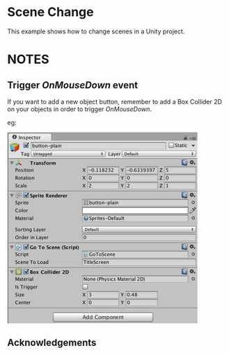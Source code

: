 # Scene Change

This example shows how to change scenes in a Unity project.

# NOTES 

## Trigger *OnMouseDown* event

If you want to add a new object button, remember to add a Box Collider 2D on your objects in order to trigger *OnMouseDown*.

eg:

![Box Collider 2D](docs/image_box_collider_2d.png)

## Acknowledgements





